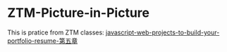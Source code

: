 # ZTM-Picture-in-Picture
This is pratice from ZTM classes: [javascript-web-projects-to-build-your-portfolio-resume-第五章](https://www.udemy.com/course/javascript-web-projects-to-build-your-portfolio-resume/?couponCode=ACCAGE0923)
